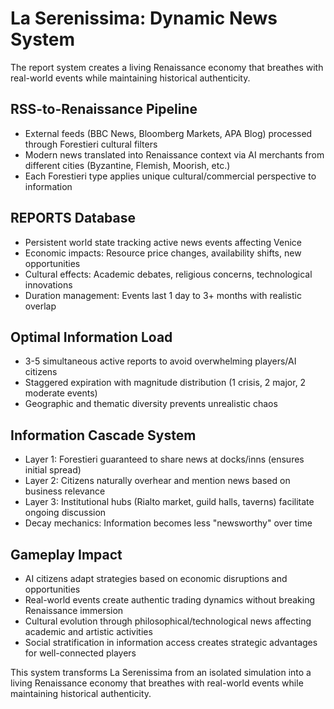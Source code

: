 # La Serenissima: Dynamic News System

The report system creates a living Renaissance economy that breathes with real-world events while maintaining historical authenticity.

## RSS-to-Renaissance Pipeline

- External feeds (BBC News, Bloomberg Markets, APA Blog) processed through Forestieri cultural filters
- Modern news translated into Renaissance context via AI merchants from different cities (Byzantine, Flemish, Moorish, etc.)
- Each Forestieri type applies unique cultural/commercial perspective to information

## REPORTS Database

- Persistent world state tracking active news events affecting Venice
- Economic impacts: Resource price changes, availability shifts, new opportunities
- Cultural effects: Academic debates, religious concerns, technological innovations
- Duration management: Events last 1 day to 3+ months with realistic overlap

## Optimal Information Load

- 3-5 simultaneous active reports to avoid overwhelming players/AI citizens
- Staggered expiration with magnitude distribution (1 crisis, 2 major, 2 moderate events)
- Geographic and thematic diversity prevents unrealistic chaos

## Information Cascade System

- Layer 1: Forestieri guaranteed to share news at docks/inns (ensures initial spread)
- Layer 2: Citizens naturally overhear and mention news based on business relevance
- Layer 3: Institutional hubs (Rialto market, guild halls, taverns) facilitate ongoing discussion
- Decay mechanics: Information becomes less "newsworthy" over time

## Gameplay Impact

- AI citizens adapt strategies based on economic disruptions and opportunities
- Real-world events create authentic trading dynamics without breaking Renaissance immersion
- Cultural evolution through philosophical/technological news affecting academic and artistic activities
- Social stratification in information access creates strategic advantages for well-connected players

This system transforms La Serenissima from an isolated simulation into a living Renaissance economy that breathes with real-world events while maintaining historical authenticity.
